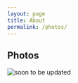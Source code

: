 ```yaml
---
layout: page
title: About
permalink: /photos/
---
```

<div class="hero" style="background-image: url(../blog/images/window.jpeg);"></div>
<section class="container content">
  <div class="title">
  <h1>Photos</h1>
  </div>
<img src="../blog/images/coming_soon.gif" alt="soon to be updated">
</section>
